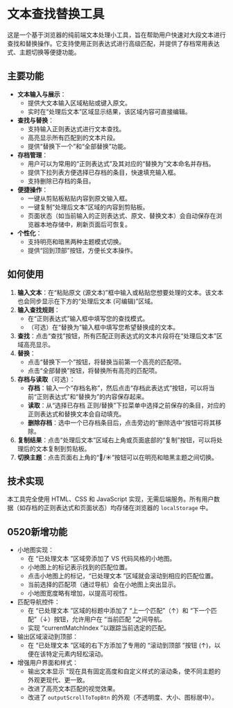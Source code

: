 # 文本查找替换工具

这是一个基于浏览器的纯前端文本处理小工具，旨在帮助用户快速对大段文本进行查找和替换操作。它支持使用正则表达式进行高级匹配，并提供了存档常用表达式、主题切换等便捷功能。

## 主要功能

*   **文本输入与展示**：
    *   提供大文本输入区域粘贴或键入原文。
    *   实时在“处理后文本”区域显示结果，该区域内容可直接编辑。
*   **查找与替换**：
    *   支持输入正则表达式进行文本查找。
    *   高亮显示所有匹配到的文本片段。
    *   提供“替换下一个”和“全部替换”功能。
*   **存档管理**：
    *   用户可以为常用的“正则表达式”及其对应的“替换为”文本命名并存档。
    *   提供下拉列表方便选择已存档的条目，快速填充输入框。
    *   支持删除已存档的条目。
*   **便捷操作**：
    *   一键从剪贴板粘贴内容到原文输入框。
    *   一键复制“处理后文本”区域的内容到剪贴板。
    *   页面状态（如当前输入的正则表达式、原文、替换文本）会自动保存在浏览器本地存储中，刷新页面后可恢复。
*   **个性化**：
    *   支持明亮和暗黑两种主题模式切换。
    *   提供“回到顶部”按钮，方便长文本操作。

## 如何使用

1.  **输入文本**：在“粘贴原文 (源文本)”框中输入或粘贴您想要处理的文本。该文本也会同步显示在下方的“处理后文本 (可编辑)”区域。
2.  **输入查找规则**：
    *   在“正则表达式”输入框中填写您的查找模式。
    *   （可选）在“替换为”输入框中填写您希望替换成的文本。
3.  **查找**：点击“查找”按钮，所有匹配正则表达式的文本片段将在“处理后文本”区域高亮显示。
4.  **替换**：
    *   点击“替换下一个”按钮，将替换当前第一个高亮的匹配项。
    *   点击“全部替换”按钮，将替换所有高亮的匹配项。
5.  **存档与读取**（可选）：
    *   **存档**：输入一个“存档名称”，然后点击“存档此表达式”按钮，可以将当前“正则表达式”和“替换为”的内容保存起来。
    *   **读取**：从“选择已存档 正则/替换”下拉菜单中选择之前保存的条目，对应的正则表达式和替换文本会自动填充。
    *   **删除存档**：选中一个已存档条目后，点击旁边的“删除选中”按钮可将其移除。
6.  **复制结果**：点击“处理后文本”区域右上角或页面底部的“复制”按钮，可以将处理后的文本复制到剪贴板。
7.  **切换主题**：点击页面右上角的“🌙/☀️”按钮可以在明亮和暗黑主题之间切换。

## 技术实现

本工具完全使用 HTML、CSS 和 JavaScript 实现，无需后端服务。所有用户数据（如存档的正则表达式和页面状态）均存储在浏览器的 `localStorage` 中。

## 0520新增功能
- 小地图实现：
    - 在 “已处理文本 ”区域旁添加了 VS 代码风格的小地图。
    - 小地图上的标记表示找到的匹配位置。
    - 点击小地图上的标记，“已处理文本 ”区域就会滚动到相应的匹配位置。
    - 当前选择的匹配项（通过导航）会在小地图上突出显示。
    - 小地图宽度略有增加，以提高可视性。
- 匹配导航控件：
    - 在 “已处理文本 ”区域的标题中添加了 “上一个匹配”（↑）和 “下一个匹配”（↓）按钮，允许用户在 “当前匹配 ”之间导航。
    - 实现 “currentMatchIndex ”以跟踪当前选定的匹配。
- 输出区域滚动到顶部：
    - 在 “已处理文本 ”区域的右下方添加了专用的 “滚动到顶部 ”按钮 (↑)，以便在该特定元素内轻松滚动。
- 增强用户界面和样式：
    - 输出文本显示 "现在具有固定高度和自定义样式的滚动条，使不同主题的外观更现代、更一致。
    - 改进了高亮文本匹配的视觉效果。
    - 改进了 `outputScrollToTopBtn` 的外观（不透明度、大小、图标居中）。
